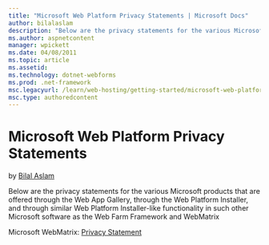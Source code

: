 ```yaml
---
title: "Microsoft Web Platform Privacy Statements | Microsoft Docs"
author: bilalaslam
description: "Below are the privacy statements for the various Microsoft products that are offered through the Web App Gallery, through the Web Platform Installer, and thr..."
ms.author: aspnetcontent
manager: wpickett
ms.date: 04/08/2011
ms.topic: article
ms.assetid: 
ms.technology: dotnet-webforms
ms.prod: .net-framework
msc.legacyurl: /learn/web-hosting/getting-started/microsoft-web-platform-privacy-statements
msc.type: authoredcontent
---
```

Microsoft Web Platform Privacy Statements
====================
by [Bilal Aslam](https://github.com/bilalaslam)

Below are the privacy statements for the various Microsoft products that are offered through the Web App Gallery, through the Web Platform Installer, and through similar Web Platform Installer-like functionality in such other Microsoft software as the Web Farm Framework and WebMatrix

Microsoft WebMatrix: [Privacy Statement](https://www.microsoft.com/web/webpi/eula/webmatrix_2_privacystatement.htm)
